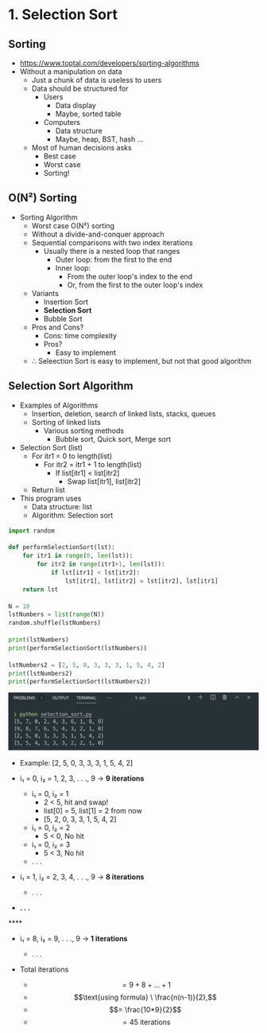 # 1. Selection Sort

## Sorting

* [https://www.toptal.com/developers/sorting-algorithms
  ](https://www.toptal.com/developers/sorting-algorithms
  )
* Without a manipulation on data
  * Just a chunk of data is useless to users
  * Data should be structured for
    * Users
      * Data display
      * Maybe, sorted table
    * Computers
      * Data structure
      * Maybe, heap, BST, hash ...
  * Most of human decisions asks
    * Best case
    * Worst case
    * Sorting!

## O\(N²\) Sorting

* Sorting Algorithm
  * Worst case O\(N²\) sorting
  * Without a divide-and-conquer approach
  * Sequential comparisons with two index iterations
    * Usually there is a nested loop that ranges
      * Outer loop: from the first to the end
      * Inner loop:
        * From the outer loop's index to the end
        * Or, from the first to the outer loop's index
  * Variants
    * Insertion Sort
    * **Selection Sort**
    * Bubble Sort
  * Pros and Cons?
    * Cons: time complexity
    * Pros?
      * Easy to implement
  * ∴  Seleection Sort is easy to implement, but not that good algorithm

## Selection Sort Algorithm

* Examples of Algorithms
  * Insertion, deletion, search of linked lists, stacks, queues
  * Sorting of linked lists
    * Various sorting methods
      * Bubble sort, Quick sort, Merge sort
* Selection Sort \(list\)
  * For itr1 = 0 to length\(list\)
    * For itr2 = itr1 + 1 to length\(list\)
      * If list\[itr1\] &lt; list\[itr2\]
        * Swap list\[itr1\], list\[itr2\]
  * Return list
* This program uses
  * Data structure: list
  * Algorithm: Selection sort

```python
import random

def performSelectionSort(lst):
    for itr1 in range(0, len(lst)):
        for itr2 in range(itr1+1, len(lst)):
            if lst[itr1] < lst[itr2]:
                lst[itr1], lst[itr2] = lst[itr2], lst[itr1]
    return lst

N = 10
lstNumbers = list(range(N))
random.shuffle(lstNumbers)

print(lstNumbers)
print(performSelectionSort(lstNumbers))

lstNumbers2 = [2, 5, 0, 3, 3, 3, 1, 5, 4, 2]
print(lstNumbers2)
print(performSelectionSort(lstNumbers2))
```

![](../.gitbook/assets/2019-12-26-4.54.07.png)

* Example: \[2, 5, 0, 3, 3, 3, 1, 5, 4, 2\]



* i₁ = 0, i₂ = 1, 2, 3, . . ., 9  → **9 iterations** 
  * i₁ = 0, i₂ = 1 
    * 2 &lt; 5, hit and swap!
    * list\[0\] = 5, list\[1\] = 2 from now
    * \[5, 2, 0, 3, 3, 1, 5, 4, 2\]
  * i₁ = 0, i₂ = 2
    * 5 &lt; 0, No hit
  * i₁ = 0, i₂ = 3
    * 5 &lt; 3, No hit
  * . . .
* i₁ = 1, i₂ = 2, 3, 4, . . ., 9  → **8 iterations**

  * . . .

* **. . .**

\*\*\*\*

* i₁ = 8, i₂ = 9, . . ., 9  → **1 iterations**

  * . . .

 

* Total iterations 
  * $$= 9 + 8 + . . . + 1$$ 
  * $$\text{using formula} \  \frac{n(n-1)}{2},$$ 
  * $$= \frac{10*9}{2}$$ 
  * $$= 45 \ \text{iterations}$$ 



